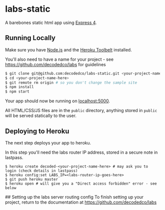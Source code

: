 # labs-static

A barebones static html app using [Express 4](http://expressjs.com/).

## Running Locally

Make sure you have [Node.js](http://nodejs.org/) and the [Heroku Toolbelt](https://toolbelt.heroku.com/) installed.

You'll also need to have a name for your project - see https://github.com/decodedco/labs for guidelines
```sh
$ git clone git@github.com:decodedco/labs-static.git <your-project-name-here>
$ cd <your-project-name-here>
$ git remote rm origin # so you don't change the sample site
$ npm install
$ npm start
```

Your app should now be running on [localhost:5000](http://localhost:5000/).

All HTML/CSS/JS files are in the `public` directory, anything stored in `public` will be served statically to the user.

## Deploying to Heroku

The next step deploys your app to heroku.

In this step you'll need the labs router IP address, stored in a secure note in lastpass.

```
$ heroku create decoded-<your-project-name-here> # may ask you to login (check details in lastpass)
$ heroku config:set LABS_IP=<labs-router-ip-goes-here>
$ git push heroku master
$ heroku open # will give you a "Direct access forbidden" error - see below
```

## Setting up the labs server routing config
To finish setting up your project, return to the documentation at https://github.com/decodedco/labs 
